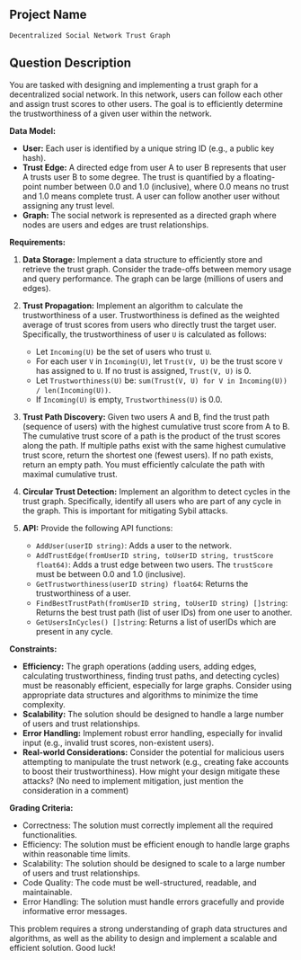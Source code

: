 ## Project Name

```
Decentralized Social Network Trust Graph
```

## Question Description

You are tasked with designing and implementing a trust graph for a decentralized social network. In this network, users can follow each other and assign trust scores to other users. The goal is to efficiently determine the trustworthiness of a given user within the network.

**Data Model:**

*   **User:** Each user is identified by a unique string ID (e.g., a public key hash).
*   **Trust Edge:** A directed edge from user A to user B represents that user A trusts user B to some degree. The trust is quantified by a floating-point number between 0.0 and 1.0 (inclusive), where 0.0 means no trust and 1.0 means complete trust. A user can follow another user without assigning any trust level.
*   **Graph:** The social network is represented as a directed graph where nodes are users and edges are trust relationships.

**Requirements:**

1.  **Data Storage:** Implement a data structure to efficiently store and retrieve the trust graph. Consider the trade-offs between memory usage and query performance. The graph can be large (millions of users and edges).

2.  **Trust Propagation:** Implement an algorithm to calculate the trustworthiness of a user. Trustworthiness is defined as the weighted average of trust scores from users who directly trust the target user.  Specifically, the trustworthiness of user `U` is calculated as follows:

    *   Let `Incoming(U)` be the set of users who trust `U`.
    *   For each user `V` in `Incoming(U)`, let `Trust(V, U)` be the trust score `V` has assigned to `U`. If no trust is assigned, `Trust(V, U)` is 0.
    *   Let `Trustworthiness(U)` be: `sum(Trust(V, U) for V in Incoming(U)) / len(Incoming(U))`.
    *   If `Incoming(U)` is empty, `Trustworthiness(U)` is 0.0.

3.  **Trust Path Discovery:** Given two users A and B, find the trust path (sequence of users) with the highest cumulative trust score from A to B. The cumulative trust score of a path is the product of the trust scores along the path. If multiple paths exist with the same highest cumulative trust score, return the shortest one (fewest users). If no path exists, return an empty path. You must efficiently calculate the path with maximal cumulative trust.

4.  **Circular Trust Detection:** Implement an algorithm to detect cycles in the trust graph. Specifically, identify all users who are part of any cycle in the graph.  This is important for mitigating Sybil attacks.

5.  **API:** Provide the following API functions:

    *   `AddUser(userID string)`: Adds a user to the network.
    *   `AddTrustEdge(fromUserID string, toUserID string, trustScore float64)`: Adds a trust edge between two users. The `trustScore` must be between 0.0 and 1.0 (inclusive).
    *   `GetTrustworthiness(userID string) float64`: Returns the trustworthiness of a user.
    *   `FindBestTrustPath(fromUserID string, toUserID string) []string`: Returns the best trust path (list of user IDs) from one user to another.
    *   `GetUsersInCycles() []string`: Returns a list of userIDs which are present in any cycle.

**Constraints:**

*   **Efficiency:** The graph operations (adding users, adding edges, calculating trustworthiness, finding trust paths, and detecting cycles) must be reasonably efficient, especially for large graphs. Consider using appropriate data structures and algorithms to minimize the time complexity.
*   **Scalability:** The solution should be designed to handle a large number of users and trust relationships.
*   **Error Handling:** Implement robust error handling, especially for invalid input (e.g., invalid trust scores, non-existent users).
*   **Real-world Considerations:** Consider the potential for malicious users attempting to manipulate the trust network (e.g., creating fake accounts to boost their trustworthiness). How might your design mitigate these attacks?  (No need to implement mitigation, just mention the consideration in a comment)

**Grading Criteria:**

*   Correctness: The solution must correctly implement all the required functionalities.
*   Efficiency: The solution must be efficient enough to handle large graphs within reasonable time limits.
*   Scalability: The solution should be designed to scale to a large number of users and trust relationships.
*   Code Quality: The code must be well-structured, readable, and maintainable.
*   Error Handling: The solution must handle errors gracefully and provide informative error messages.

This problem requires a strong understanding of graph data structures and algorithms, as well as the ability to design and implement a scalable and efficient solution. Good luck!
